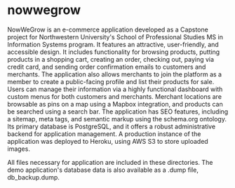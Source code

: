 # nowwegrow
NowWeGrow is an e-commerce application developed as a Capstone project for Northwestern University's School of Professional Studies MS in Information Systems program. It features an attractive, user-friendly, and accessible design. It includes functionality for browsing products, putting products in a shopping cart, creating an order, checking out, paying via credit card, and sending order confirmation emails to customers and merchants. The application also allows merchants to join the platform as a member to create a public-facing profile and list their products for sale. Users can manage their information via a highly functional dashboard with custom menus for both customers and merchants. Merchant locations are browsable as pins on a map using a Mapbox integration, and products can be searched using a search bar. The application has SEO features, including a sitemap, meta tags, and semantic markup using the schema.org ontology. Its primary database is PostgreSQL, and it offers a robust administrative backend for application management. A production instance of the application was deployed to Heroku, using AWS S3 to store uploaded images.

All files necessary for application are included in these directories. The demo application's database data is also available as a .dump file, db_backup.dump.
